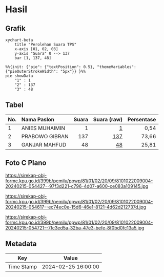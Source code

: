 # Hasil

## Grafik

```mermaid
xychart-beta
    title "Perolehan Suara TPS"
    x-axis [01, 02, 03]
    y-axis "Suara" 0 --> 137
    bar [1, 137, 48]
```

```mermaid
%%{init: {"pie": {"textPosition": 0.5}, "themeVariables": {"pieOuterStrokeWidth": "5px"}} }%%
pie showData
    "1" : 1
    "2" : 137
    "3" : 48
```

## Tabel

| No. | Nama Paslon    | Suara | Suara (raw) | Persentase |
|:--- |:-------------- | -----:| -----------:| ----------:|
| 1   | ANIES MUHAIMIN | 1     | [1][p-1]    | 0,54       |
| 2   | PRABOWO GIBRAN | 137   | [137][p-2]  | 73,66      |
| 3   | GANJAR MAHFUD  | 48    | [48][p-3]   | 25,81      |


[p-1]: https://github.com/gigit-pemilu/pemilu-2024-81-maluku/blob/main/pilpres/hitung-suara/sub/81-maluku/sub/01-maluku-tengah/sub/02-teon-nila-serua/sub/2009-layeni/sub/004-tps/sub/paslon-1.txt
[p-2]: https://github.com/gigit-pemilu/pemilu-2024-81-maluku/blob/main/pilpres/hitung-suara/sub/81-maluku/sub/01-maluku-tengah/sub/02-teon-nila-serua/sub/2009-layeni/sub/004-tps/sub/paslon-2.txt
[p-3]: https://github.com/gigit-pemilu/pemilu-2024-81-maluku/blob/main/pilpres/hitung-suara/sub/81-maluku/sub/01-maluku-tengah/sub/02-teon-nila-serua/sub/2009-layeni/sub/004-tps/sub/paslon-3.txt

## Foto C Plano

https://sirekap-obj-formc.kpu.go.id/399b/pemilu/ppwp/81/01/02/20/09/8101022009004-20240215-054427--97f3d221-c796-4d07-a600-ce083a109145.jpg

https://sirekap-obj-formc.kpu.go.id/399b/pemilu/ppwp/81/01/02/20/09/8101022009004-20240215-054617--ec74ec0e-15d6-46e1-8121-4d62d212737d.jpg

https://sirekap-obj-formc.kpu.go.id/399b/pemilu/ppwp/81/01/02/20/09/8101022009004-20240215-054721--7fc3ed5a-32ba-47e3-befe-8f0bd0fc13a5.jpg


## Metadata

| Key        | Value               |
| ---------- | ------------------- |
| Time Stamp | 2024-02-25 16:00:00 |



